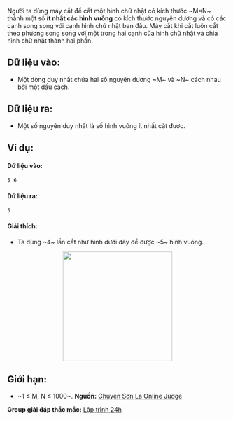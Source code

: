 Người ta dùng máy cắt để cắt một hình chữ nhật có kích thước ~M×N~ thành một số **ít nhất các hình vuông** có kích thước nguyên dương và có các cạnh song song với cạnh hình chữ nhật ban đầu. Máy cắt khi cắt luôn cắt theo phương song song với một trong hai cạnh của hình chữ nhật và chia hình chữ nhật thành hai phần.

## Dữ liệu vào:
- Một dòng duy nhất chứa hai số nguyên dương ~M~ và ~N~ cách nhau bởi một dấu cách.

## Dữ liệu ra:
- Một số nguyên duy nhất là số hình vuông ít nhất cắt được.

## Ví dụ:
#### Dữ liệu vào:
```
5 6
```

#### Dữ liệu ra:
```
5
```

#### Giải thích:
- Ta dùng ~4~ lần cắt như hình dưới đây để được ~5~ hình vuông.
 <center><img src="/images/problems/432/DPCUTREC.png" width=250px></center>

## Giới hạn:
- ~1 ≤ M, N ≤ 1000~.
**Nguồn:** [Chuyên Sơn La Online Judge](http://csloj.ddns.net/)

**Group giải đáp thắc mắc:** [Lập trình 24h](https://www.facebook.com/groups/1386904321519984)